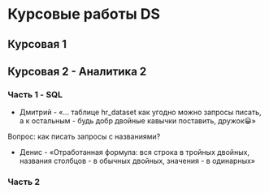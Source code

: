 # Курсовые работы DS

## Курсовая 1

## Курсовая 2 - Аналитика 2
### Часть 1 - SQL
* Дмитрий - «... таблице hr_dataset как угодно можно запросы писать, а к остальным - будь добр двойные кавычки поставить, дружок😀»

Вопрос: как писать запросы с названиями?
* Денис - «Отработанная формула: вся строка в тройных двойных, названия столбцов - в обычных двойных, значения - в одинарных»
### Часть 2